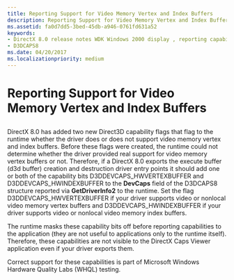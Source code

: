 ```yaml
---
title: Reporting Support for Video Memory Vertex and Index Buffers
description: Reporting Support for Video Memory Vertex and Index Buffers
ms.assetid: fa0d7dd5-3bed-45db-a946-0761fd631a52
keywords:
- DirectX 8.0 release notes WDK Windows 2000 display , reporting capabilities
- D3DCAPS8
ms.date: 04/20/2017
ms.localizationpriority: medium
---
```


# Reporting Support for Video Memory Vertex and Index Buffers


## <span id="ddk_reporting_support_for_video_memory_vertex_and_index_buffers_gg"></span><span id="DDK_REPORTING_SUPPORT_FOR_VIDEO_MEMORY_VERTEX_AND_INDEX_BUFFERS_GG"></span>


DirectX 8.0 has added two new Direct3D capability flags that flag to the runtime whether the driver does or does not support video memory vertex and index buffers. Before these flags were created, the runtime could not determine whether the driver provided real support for video memory vertex buffers or not. Therefore, if a DirectX 8.0 exports the execute buffer (d3d buffer) creation and destruction driver entry points it should add one or both of the capability bits D3DDEVCAPS\_HWVERTEXBUFFER and D3DDEVCAPS\_HWINDEXBUFFER to the **DevCaps** field of the D3DCAPS8 structure reported via **GetDriverInfo2** to the runtime. Set the flag D3DDEVCAPS\_HWVERTEXBUFFER if your driver supports video or nonlocal video memory vertex buffers and D3DDEVCAPS\_HWINDEXBUFFER if your driver supports video or nonlocal video memory index buffers.

The runtime masks these capability bits off before reporting capabilities to the application (they are not useful to applications only to the runtime itself). Therefore, these capabilities are not visible to the DirectX Caps Viewer application even if your driver exports them.

Correct support for these capabilities is part of Microsoft Windows Hardware Quality Labs (WHQL) testing.

 

 





